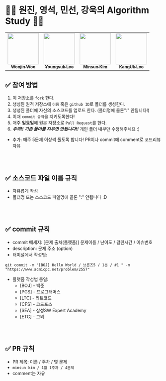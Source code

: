 # 👨‍💻 원진, 영석, 민선, 강욱의 Algorithm Study 👩‍💻
<table>
<tr>
    <td align="center"><a href="https://github.com/woowonjin"><img src="https://github.com/woowonjin.png" width="100px;" alt=""/><br /><sub><b>Wonjin Woo</b></sub></a><br /></td>
    <td align="center"><a href="https://github.com/lysuk96"><img src="https://github.com/lysuk96.png" width="100px;" alt=""/><br /><sub><b>Youngsuk Lee</b></sub></a><br /></td>
    <td align="center"><a href="https://github.com/k12ms26"><img src="https://github.com/k12ms26.png" width="100px;" alt=""/><br /><sub><b>Minsun Kim</b></sub></a><br /></td>
    <td align="center"><a href="https://github.com/p51lee"><img src="https://github.com/p51lee.png" width="100px;" alt=""/><br /><sub><b>KangUk Lee</b></sub></a><br /></td>
<tr>
</table>

## ✅ 참여 방법
1. 이 저장소를 `fork` 한다.
2. 생성된 원격 저장소에 `이름` 혹은 `github ID`로 폴더를 생성한다.
3. 생성된 폴더에 자신의 소스코드를 업로드 한다. (폴더명에 콜론":" 안됩니다!)
4. 이때 `commit 규칙`을 지키도록한다!
5. 매주 **일요일**에 원본 저장소로 `Pull Request`를 한다.    
6. ***주의!! 기존 폴더를 지우면 안됩니다!!*** 개인 폴더 내부만 수정해주세요 :)

+ 추가: 매주 5문제 이상씩 풀도록 합니다! PR이나 commit에 comment로 코드리뷰 자유
<br />
<br />

## ✅ 소스코드 파일 이름 규칙
- 자유롭게 작성 
- 폴더명 또는 소스코드 파일명에 콜론 ":" 안됩니다 :D

<br />
<br />

## ✅ commit 규칙
- commit 메세지: [문제 출처(플랫폼)] 문제이름 / 난이도 / 걸린시간 / 이슈번호
- description: 문제 주소 (option)
- 터미널에서 작성법: 
```
git commit -m "[BOJ] Hello World / 브론즈5 / 1분 / #1 " -m "https://www.acmicpc.net/problem/2557"
```
- 플랫폼 작성법 통일: 
  * [BOJ] - 백준 
  * [PGS] - 프로그래머스
  * [LTC] - 리트코드
  * [CFS] - 코드포스
  * [SEA] - 삼성SW Expert Academy
  * [ETC] - 그외

<br />
<br />

## ✅ PR 규칙
- PR 제목: 이름 / 주차 / 몇 문제
-  ```minsun kim / 1월 1주차 / 4문제 ```
-  comment는 자유

<br />
<br />

<div align=center>


<br />
<br />




